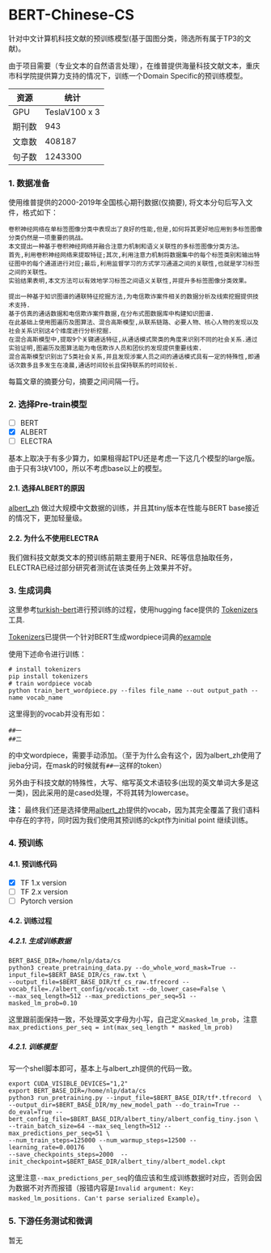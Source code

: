 # BERT-Chinese-CS
针对中文计算机科技文献的预训练模型(基于国图分类，筛选所有属于TP3的文献)。

由于项目需要（专业文本的自然语言处理），在维普提供海量科技文献文本，重庆市科学院提供算力支持的情况下，训练一个Domain Specific的预训练模型。

资源 | 统计 |
 -|-
 GPU | TeslaV100 x 3
期刊数| 943
文章数| 408187
句子数| 1243300

### 1. 数据准备

使用维普提供的2000-2019年全国核心期刊数据(仅摘要), 将文本分句后写入文件，格式如下：

```
卷积神经网络在单标签图像分类中表现出了良好的性能,但是,如何将其更好地应用到多标签图像分类仍然是一项重要的挑战。
本文提出一种基于卷积神经网络并融合注意力机制和语义关联性的多标签图像分类方法。
首先,利用卷积神经网络来提取特征;其次,利用注意力机制将数据集中的每个标签类别和输出特征图中的每个通道进行对应;最后,利用监督学习的方式学习通道之间的关联性,也就是学习标签之间的关联性。
实验结果表明,本文方法可以有效地学习标签之间语义关联性,并提升多标签图像分类效果。

提出一种基于知识图谱的通联特征挖掘方法,为电信欺诈案件相关的数据分析及线索挖掘提供技术支持.
基于仿真的通话数据和电信欺诈案件数据,在分布式图数据库中构建知识图谱.
在此基础上使用图遍历及图算法、混合高斯模型,从联系链路、必要人物、核心人物的发现以及社会关系识别这4个维度进行分析挖掘.
在混合高斯模型中,提取9个关键通话特征,从通话模式聚类的角度来识别不同的社会关系.通过实验证明,图遍历及图算法能为电信欺诈人员和团伙的发现提供重要线索.
混合高斯模型识别出了5类社会关系,并且发现涉案人员之间的通话模式具有一定的特殊性,即通话次数多且多发生在凌晨,通话时间较长且保持联系的时间较长.
```

每篇文章的摘要分句，摘要之间间隔一行。


### 2. 选择Pre-train模型

- [ ] BERT
- [x] ALBERT  
- [ ] ELECTRA

基本上取决于有多少算力，如果租得起TPU还是考虑一下这几个模型的large版。由于只有3块V100，所以不考虑base以上的模型。

#### 2.1. 选择ALBERT的原因
[albert_zh](https://github.com/brightmart/albert_zh) 做过大规模中文数据的训练，并且其tiny版本在性能与BERT base接近的情况下，更加轻量级。

#### 2.2. 为什么不使用ELECTRA
我们做科技文献类文本的预训练前期主要用于NER、RE等信息抽取任务，ELECTRA已经过部分研究者测试在该类任务上效果并不好。

### 3. 生成词典

这里参考[turkish-bert](https://github.com/stefan-it/turkish-bert/blob/master/CHEATSHEET.md)进行预训练的过程，使用hugging face提供的 [Tokenizers](https://github.com/huggingface/tokenizers)工具.

[Tokenizers](https://github.com/huggingface/tokenizers)已提供一个针对BERT生成wordpiece词典的[example](https://github.com/huggingface/tokenizers/blob/master/bindings/python/examples/train_bert_wordpiece.py)

使用下述命令进行训练：

```
# install tokenizers
pip install tokenizers
# train wordpiece vocab
python train_bert_wordpiece.py --files file_name --out output_path --name vocab_name
```

这里得到的vocab并没有形如：
```
##一
##二
```
的中文wordpiece，需要手动添加。（至于为什么会有这个，因为albert_zh使用了jieba分词，在mask的时候就有`##一`这样的token）

另外由于科技文献的特殊性，大写、缩写英文术语较多(出现的英文单词大多是这一类)，因此采用的是cased处理，不将其转为lowercase。

**注：** 最终我们还是选择使用[albert_zh](https://github.com/brightmart/albert_zh)提供的vocab，因为其完全覆盖了我们语料中存在的字符，同时因为我们使用其预训练的ckpt作为initial point 继续训练。

### 4. 预训练

#### 4.1. 预训练代码

- [x] TF 1.x version
- [ ] TF 2.x version
- [ ] Pytorch version

#### 4.2. 训练过程
##### 4.2.1. 生成训练数据

```
BERT_BASE_DIR=/home/nlp/data/cs
python3 create_pretraining_data.py --do_whole_word_mask=True --input_file=$BERT_BASE_DIR/cs_raw.txt \
--output_file=$BERT_BASE_DIR/tf_cs_raw.tfrecord --vocab_file=./albert_config/vocab.txt --do_lower_case=False \
--max_seq_length=512 --max_predictions_per_seq=51 --masked_lm_prob=0.10
```
这里跟前面保持一致，不处理英文字母为小写，自己定义`masked_lm_prob`，注意`max_predictions_per_seq = int(max_seq_length * masked_lm_prob)`

##### 4.2.1. 训练模型
写一个shell脚本即可，基本上与albert_zh提供的代码一致。
```
export CUDA_VISIBLE_DEVICES="1,2"
export BERT_BASE_DIR=/home/nlp/data/cs
python3 run_pretraining.py --input_file=$BERT_BASE_DIR/tf*.tfrecord  \
--output_dir=$BERT_BASE_DIR/my_new_model_path --do_train=True --do_eval=True --bert_config_file=$BERT_BASE_DIR/albert_tiny/albert_config_tiny.json \
--train_batch_size=64 --max_seq_length=512 --max_predictions_per_seq=51 \
--num_train_steps=125000 --num_warmup_steps=12500 --learning_rate=0.00176    \
--save_checkpoints_steps=2000  --init_checkpoint=$BERT_BASE_DIR/albert_tiny/albert_model.ckpt
```

这里注意`--max_predictions_per_seq`的值应该和生成训练数据时对应，否则会因为数据不对齐而报错（报错内容是`Invalid argument: Key: masked_lm_positions. Can't parse serialized Example`）。

### 5. 下游任务测试和微调

暂无